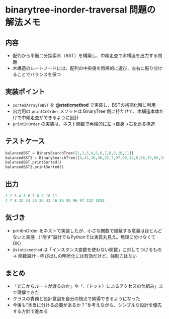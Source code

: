# binarytree-inorder-traversal 問題の解法メモ

## 内容

- 配列から平衡二分探索木（BST）を構築し、中順走査で木構造を出力する問題
- 木構造のルートノードには、配列の中央値を再帰的に選び、左右に振り分けることでバランスを保つ

## 実装ポイント

- `sortedArrayToBST` を **@staticmethod** で実装し、BSTの初期化時に利用
- 出力用の `printInOrder` メソッドは BinaryTree 側に持たせて、木構造本体だけで中順走査ができるように設計
- `printInOrder` の実装は、ネスト関数で再帰的に左→自身→右を巡る構造

## テストケース
```python
balancedBST = BinarySearchTree([1,2,3,4,5,6,7,8,9,10,11])
balancedBST2 = BinarySearchTree([4,43,36,46,32,7,97,95,34,8,96,35,85,1010,232])
balancedBST.printSorted()
balancedBST2.printSorted()
```
## 出力

```python
1 2 3 4 5 6 7 8 9 10 11
4 7 8 32 34 35 36 43 46 85 95 96 97 232 1010
```

## 気づき

- printInOrder をネストで実装したが、小さな関数で隠蔽する意義はほとんどないと実感
（“隠す”設計でもPythonでは実質丸見え。無理に分けなくてOK）
- `@staticmethod` は「インスタンス変数を使わない関数」に対してつけるもの
    → 関数設計・呼び出しの明示化には有効だけど、強制力はない

## まとめ
- 「どこからルートが渡るのか」や「.（ドット）によるアクセスの仕組み」まで理解できた
- クラスの責務と設計意図を自分の視点で納得できるようになった
- 今後も“本当に分ける必要があるか？”を考えながら、シンプルな設計を優先する方針で進める